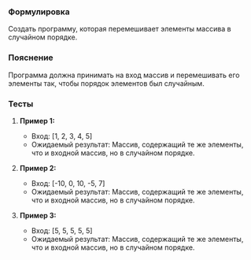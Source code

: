 

### Формулировка
Создать программу, которая перемешивает элементы массива в случайном порядке.

### Пояснение
Программа должна принимать на вход массив и перемешивать его элементы так, чтобы порядок элементов был случайным.

### Тесты

1. **Пример 1:**
   - Вход: [1, 2, 3, 4, 5]
   - Ожидаемый результат: Массив, содержащий те же элементы, что и входной массив, но в случайном порядке.

2. **Пример 2:**
   - Вход: [-10, 0, 10, -5, 7]
   - Ожидаемый результат: Массив, содержащий те же элементы, что и входной массив, но в случайном порядке.

3. **Пример 3:**
   - Вход: [5, 5, 5, 5, 5]
   - Ожидаемый результат: Массив, содержащий те же элементы, что и входной массив, но в случайном порядке.

